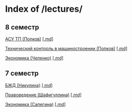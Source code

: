 <!--
    ---
    title: Index of /lectures/
    export_on_save:
      html: true
    ---
-->

# Index of /lectures/

## 8 семестр

[АСУ ТП (Попков)](8_asutp.html) [[.md]](8_asutp.md)

[Технический контроль в машиностроении (Попков)](8_control.html) [[.md]](8_control.md)

[Экономика (Челенко)](8_economics.html) [[.md]](8_economics.md)

## 7 семестр

[БЖД (Никулина)](7_bzd.html) [[.md]](7_bzd.md)

[Правоведение (Шафигуллина)](7_legal.html) [[.md]](7_legal.md)

[Экономика (Сапегина)](7_economics.html) [[.md]](7_economics.md)
